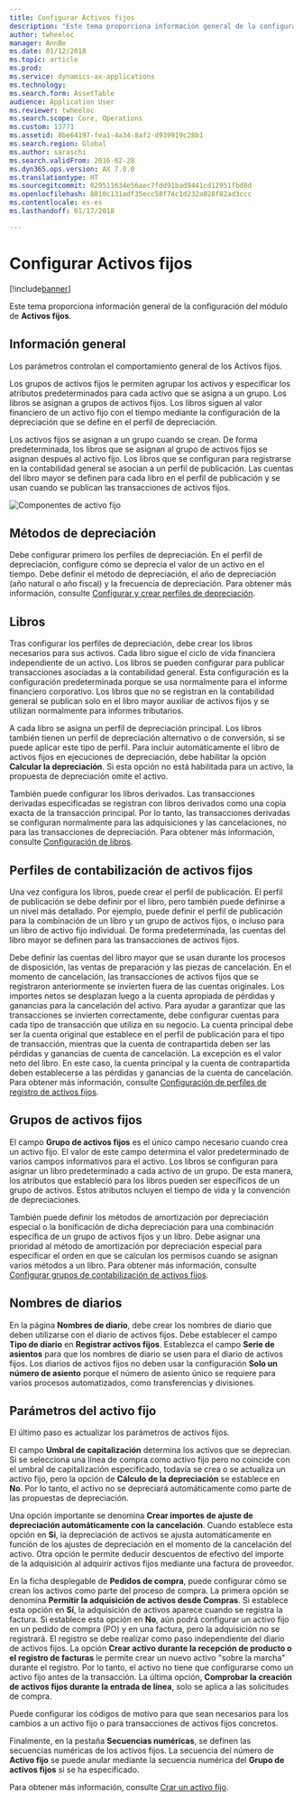 ```yaml
---
title: Configurar Activos fijos
description: "Este tema proporciona información general de la configuración del módulo de Activos fijos."
author: twheeloc
manager: AnnBe
ms.date: 01/12/2018
ms.topic: article
ms.prod: 
ms.service: dynamics-ax-applications
ms.technology: 
ms.search.form: AssetTable
audience: Application User
ms.reviewer: twheeloc
ms.search.scope: Core, Operations
ms.custom: 13771
ms.assetid: 8be64197-fea1-4a34-8af2-d939919c28b1
ms.search.region: Global
ms.author: saraschi
ms.search.validFrom: 2016-02-28
ms.dyn365.ops.version: AX 7.0.0
ms.translationtype: HT
ms.sourcegitcommit: 029511634e56aec7fdd91bad9441cd12951fbd8d
ms.openlocfilehash: 8810c131adf35ecc58f74c1d232a028f82ad3ccc
ms.contentlocale: es-es
ms.lasthandoff: 01/17/2018

---
```


# <a name="set-up-fixed-assets"></a>Configurar Activos fijos

[!include[banner](../includes/banner.md)]

Este tema proporciona información general de la configuración del módulo de **Activos fijos**.

## <a name="overview"></a>Información general

Los parámetros controlan el comportamiento general de los Activos fijos.

Los grupos de activos fijos le permiten agrupar los activos y especificar los atributos predeterminados para cada activo que se asigna a un grupo. Los libros se asignan a grupos de activos fijos. Los libros siguen al valor financiero de un activo fijo con el tiempo mediante la configuración de la depreciación que se define en el perfil de depreciación.

Los activos fijos se asignan a un grupo cuando se crean. De forma predeterminada, los libros que se asignan al grupo de activos fijos se asignan después al activo fijo. Los libros que se configuran para registrarse en la contabilidad general se asocian a un perfil de publicación. Las cuentas del libro mayor se definen para cada libro en el perfil de publicación y se usan cuando se publican las transacciones de activos fijos.

![Componentes de activo fijo](./media/FAComponents_Updated.png)

## <a name="depreciation-profiles"></a>Métodos de depreciación

Debe configurar primero los perfiles de depreciación. En el perfil de depreciación, configure cómo se deprecia el valor de un activo en el tiempo. Debe definir el método de depreciación, el año de depreciación (año natural o año fiscal) y la frecuencia de depreciación. Para obtener más información, consulte [Configurar y crear perfiles de depreciación](tasks/set-up-depreciation-profiles.md).

## <a name="books"></a>Libros

Tras configurar los perfiles de depreciación, debe crear los libros necesarios para sus activos. Cada libro sigue el ciclo de vida financiera independiente de un activo. Los libros se pueden configurar para publicar transacciones asociadas a la contabilidad general. Esta configuración es la configuración predeterminada porque se usa normalmente para el informe financiero corporativo. Los libros que no se registran en la contabilidad general se publican solo en el libro mayor auxiliar de activos fijos y se utilizan normalmente para informes tributarios.

A cada libro se asigna un perfil de depreciación principal. Los libros también tienen un perfil de depreciación alternativo o de conversión, si se puede aplicar este tipo de perfil. Para incluir automáticamente el libro de activos fijos en ejecuciones de depreciación, debe habilitar la opción **Calcular la depreciación**. Si esta opción no está habilitada para un activo, la propuesta de depreciación omite el activo.

También puede configurar los libros derivados. Las transacciones derivadas especificadas se registran con libros derivados como una copia exacta de la transacción principal. Por lo tanto, las transacciones derivadas se configuran normalmente para las adquisiciones y las cancelaciones, no para las transacciones de depreciación. Para obtener más información, consulte [Configuración de libros](tasks/set-up-value-models.md).

## <a name="fixed-asset-posting-profiles"></a>Perfiles de contabilización de activos fijos

Una vez configura los libros, puede crear el perfil de publicación. El perfil de publicación se debe definir por el libro, pero también puede definirse a un nivel más detallado. Por ejemplo, puede definir el perfil de publicación para la combinación de un libro y un grupo de activos fijos, o incluso para un libro de activo fijo individual. De forma predeterminada, las cuentas del libro mayor se definen para las transacciones de activos fijos.

Debe definir las cuentas del libro mayor que se usan durante los procesos de disposición, las ventas de preparación y las piezas de cancelación. En el momento de cancelación, las transacciones de activos fijos que se registraron anteriormente se invierten fuera de las cuentas originales. Los importes netos se desplazan luego a la cuenta apropiada de pérdidas y ganancias para la cancelación del activo. Para ayudar a garantizar que las transacciones se invierten correctamente, debe configurar cuentas para cada tipo de transacción que utiliza en su negocio. La cuenta principal debe ser la cuenta original que establece en el perfil de publicación para el tipo de transacción, mientras que la cuenta de contrapartida deben ser las pérdidas y ganancias de cuenta de cancelación. La excepción es el valor neto del libro. En este caso, la cuenta principal y la cuenta de contrapartida deben establecerse a las pérdidas y ganancias de la cuenta de cancelación. Para obtener más información, consulte [Configuración de perfiles de registro de activos fijos](tasks/set-up-fixed-asset-posting-profiles.md).

## <a name="fixed-asset-groups"></a>Grupos de activos fijos

El campo **Grupo de activos fijos** es el único campo necesario cuando crea un activo fijo. El valor de este campo determina el valor predeterminado de varios campos informativos para el activo. Los libros se configuran para asignar un libro predeterminado a cada activo de un grupo. De esta manera, los atributos que estableció para los libros pueden ser específicos de un grupo de activos. Estos atributos ncluyen el tiempo de vida y la convención de depreciaciones.

También puede definir los métodos de amortización por depreciación especial o la bonificación de dicha depreciación para una combinación específica de un grupo de activos fijos y un libro. Debe asignar una prioridad al método de amortización por depreciación especial para especificar el orden en que se calculan los permisos cuando se asignan varios métodos a un libro. Para obtener más información, consulte [Configurar grupos de contabilización de activos fijos](tasks/set-up-fixed-asset-groups.md).

## <a name="journal-names"></a>Nombres de diarios

En la página **Nombres de diario**, debe crear los nombres de diario que deben utilizarse con el diario de activos fijos. Debe establecer el campo **Tipo de diario** en **Registrar activos fijos**. Establezca el campo **Serie de asientos** para que los nombres de diario se usen para el diario de activos fijos. Los diarios de activos fijos no deben usar la configuración **Solo un número de asiento** porque el número de asiento único se requiere para varios procesos automatizados, como transferencias y divisiones.

## <a name="fixed-asset-parameters"></a>Parámetros del activo fijo

El último paso es actualizar los parámetros de activos fijos.

El campo **Umbral de capitalización** determina los activos que se deprecian. Si se selecciona una línea de compra como activo fijo pero no coincide con el umbral de capitalización especificado, todavía se crea o se actualiza un activo fijo, pero la opción de **Cálculo de la depreciación** se establece en **No**. Por lo tanto, el activo no se depreciará automáticamente como parte de las propuestas de depreciación.

Una opción importante se denomina **Crear importes de ajuste de depreciación automáticamente con la cancelación**. Cuando establece esta opción en **Sí**, la depreciación de activos se ajusta automáticamente en función de los ajustes de depreciación en el momento de la cancelación del activo. Otra opción le permite deducir descuentos de efectivo del importe de la adquisición al adquirir activos fijos mediante una factura de proveedor.

En la ficha desplegable de **Pedidos de compra**, puede configurar cómo se crean los activos como parte del proceso de compra. La primera opción se denomina **Permitir la adquisición de activos desde Compras**. Si establece esta opción en **Sí**, la adquisición de activos aparece cuando se registra la factura. Si establece esta opción en **No**, aún podrá configurar un activo fijo en un pedido de compra (PO) y en una factura, pero la adquisición no se registrará. El registro se debe realizar como paso independiente del diario de activos fijos. La opción **Crear activo durante la recepción de producto o el registro de facturas** le permite crear un nuevo activo "sobre la marcha" durante el registro. Por lo tanto, el activo no tiene que configurarse como un activo fijo antes de la transacción. La última opción, **Comprobar la creación de activos fijos durante la entrada de línea**, solo se aplica a las solicitudes de compra.

Puede configurar los códigos de motivo para que sean necesarios para los cambios a un activo fijo o para transacciones de activos fijos concretos.

Finalmente, en la pestaña **Secuencias numéricas**, se definen las secuencias numéricas de los activos fijos. La secuencia del número de **Activo fijo** se puede anular mediante la secuencia numérica del **Grupo de activos fijos** si se ha especificado.

Para obtener más información, consulte [Crar un activo fijo](tasks/create-fixed-asset.md).

